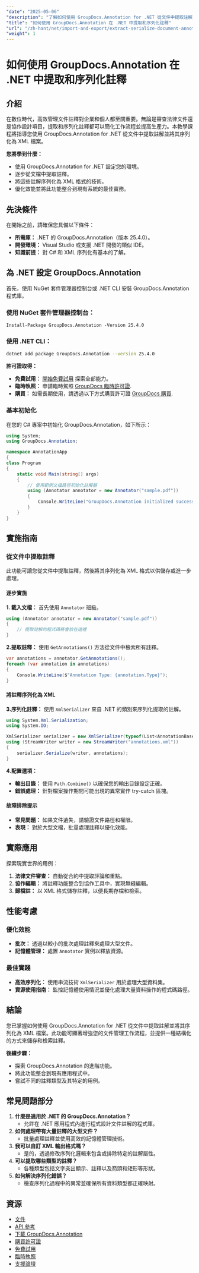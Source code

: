 ```yaml
---
"date": "2025-05-06"
"description": "了解如何使用 GroupDocs.Annotation for .NET 從文件中提取註解並將其序列化為 XML。立即增強您的文件管理工作流程！"
"title": "如何使用 GroupDocs.Annotation 在 .NET 中提取和序列化註釋"
"url": "/zh-hant/net/import-and-export/extract-serialize-document-annotations-groupdocs-net/"
"weight": 1
---
```


# 如何使用 GroupDocs.Annotation 在 .NET 中提取和序列化註釋

## 介紹
在數位時代，高效管理文件註釋對企業和個人都至關重要。無論是審查法律文件還是協作設計項目，提取和序列化註釋都可以簡化工作流程並提高生產力。本教學課程將指導您使用 GroupDocs.Annotation for .NET 從文件中提取註解並將其序列化為 XML 檔案。

**您將學到什麼：**
- 使用 GroupDocs.Annotation for .NET 設定您的環境。
- 逐步從文檔中提取註釋。
- 將這些註解序列化為 XML 格式的技術。
- 優化效能並將此功能整合到現有系統的最佳實務。

## 先決條件
在開始之前，請確保您具備以下條件：
- **所需庫：** .NET 的 GroupDocs.Annotation（版本 25.4.0）。
- **開發環境：** Visual Studio 或支援 .NET 開發的類似 IDE。
- **知識前提：** 對 C# 和 XML 序列化有基本的了解。

## 為 .NET 設定 GroupDocs.Annotation
首先，使用 NuGet 套件管理器控制台或 .NET CLI 安裝 GroupDocs.Annotation 程式庫。

### 使用 NuGet 套件管理器控制台：
```shell
Install-Package GroupDocs.Annotation -Version 25.4.0
```

### 使用 .NET CLI：
```bash
dotnet add package GroupDocs.Annotation --version 25.4.0
```

**許可證取得：**
- **免費試用：** [開始免費試用](https://releases.groupdocs.com/annotation/net/) 探索全部能力。
- **臨時執照：** 申請臨時駕照 [GroupDocs 臨時許可證](https://purchase。groupdocs.com/temporary-license/).
- **購買：** 如需長期使用，請透過以下方式購買許可證 [GroupDocs 購買](https://purchase。groupdocs.com/buy).

### 基本初始化
在您的 C# 專案中初始化 GroupDocs.Annotation，如下所示：
```csharp
using System;
using GroupDocs.Annotation;

namespace AnnotationApp
{
class Program
{
    static void Main(string[] args)
    {
        // 使用範例文檔路徑初始化註解器
        using (Annotator annotator = new Annotator("sample.pdf"))
        {
            Console.WriteLine("GroupDocs.Annotation initialized successfully.");
        }
    }
}
```

## 實施指南

### 從文件中提取註釋
此功能可讓您從文件中提取註釋，然後將其序列化為 XML 格式以供儲存或進一步處理。

#### 逐步實施
**1. 載入文檔：**
首先使用 `Annotator` 班級。
```csharp
using (Annotator annotator = new Annotator("sample.pdf"))
{
    // 提取註解的程式碼將會放在這裡
}
```

**2.提取註釋：**
使用 `GetAnnotations()` 方法從文件中檢索所有註釋。
```csharp
var annotations = annotator.GetAnnotations();
foreach (var annotation in annotations)
{
    Console.WriteLine($"Annotation Type: {annotation.Type}");
}
```

#### 將註釋序列化為 XML
**3.序列化註釋：**
使用 `XmlSerializer` 來自 .NET 的類別來序列化提取的註解。
```csharp
using System.Xml.Serialization;
using System.IO;

XmlSerializer serializer = new XmlSerializer(typeof(List<AnnotationBase>));
using (StreamWriter writer = new StreamWriter("annotations.xml"))
{
    serializer.Serialize(writer, annotations);
}
```

**4.配置選項：**
- **輸出目錄：** 使用 `Path.Combine()` 以確保您的輸出目錄設定正確。
- **錯誤處理：** 針對檔案操作期間可能出現的異常實作 try-catch 區塊。

#### 故障排除提示
- **常見問題：** 如果文件遺失，請驗證文件路徑和權限。
- **表現：** 對於大型文檔，批量處理註釋以優化效能。

## 實際應用
探索現實世界的用例：
1. **法律文件審查：** 自動從合約中提取評論和重點。
2. **協作編輯：** 將註釋功能整合到協作工具中，實現無縫編輯。
3. **歸檔註：** 以 XML 格式儲存註釋，以便長期存檔和檢索。

## 性能考慮
### 優化效能
- **批次：** 透過以較小的批次處理註釋來處理大型文件。
- **記憶體管理：** 處置 `Annotator` 實例以釋放資源。

### 最佳實踐
- **高效序列化：** 使用串流技術 `XmlSerializer` 用於處理大型資料集。
- **資源使用指南：** 監控記憶體使用情況並優化處理大量資料操作的程式碼路徑。

## 結論
您已掌握如何使用 GroupDocs.Annotation for .NET 從文件中提取註解並將其序列化為 XML 檔案。此功能可顯著增強您的文件管理工作流程，並提供一種結構化的方式來儲存和檢索註釋。

**後續步驟：**
- 探索 GroupDocs.Annotation 的進階功能。
- 將此功能整合到現有應用程式中。
- 嘗試不同的註釋類型及其特定的用例。

## 常見問題部分
1. **什麼是適用於 .NET 的 GroupDocs.Annotation？**
   - 允許在 .NET 應用程式內進行程式設計文件註解的程式庫。
2. **如何處理帶有大量註釋的大型文件？**
   - 批量處理註釋並使用高效的記憶體管理技術。
3. **我可以自訂 XML 輸出格式嗎？**
   - 是的，透過修改序列化邏輯來包含或排除特定的註解屬性。
4. **可以提取哪些類型的註釋？**
   - 各種類型包括文字突出顯示、註釋以及箭頭和矩形等形狀。
5. **如何解決序列化錯誤？**
   - 檢查序列化過程中的異常並確保所有資料類型都正確映射。

## 資源
- [文件](https://docs.groupdocs.com/annotation/net/)
- [API 參考](https://reference.groupdocs.com/annotation/net/)
- [下載 GroupDocs.Annotation](https://releases.groupdocs.com/annotation/net/)
- [購買許可證](https://purchase.groupdocs.com/buy)
- [免費試用](https://releases.groupdocs.com/annotation/net/)
- [臨時執照](https://purchase.groupdocs.com/temporary-license/)
- [支援論壇](https://forum.groupdocs.com/c/annotation/)